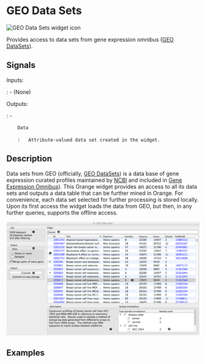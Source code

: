 GEO Data Sets
=============

![GEO Data Sets widget icon]

Provides access to data sets from gene expression omnibus ([GEO
DataSets]).

Signals
-------

Inputs:

:   -   (None)

Outputs:

:   -   

        Data

        :   Attribute-valued data set created in the widget.

Description
-----------

Data sets from GEO (officially, [GEO DataSets]) is a data base of gene
expression curated profiles maintained by [NCBI] and included in [Gene
Expression Omnibus][GEO DataSets]). This Orange widget provides an
access to all its data sets and outputs a data table that can be further
mined in Orange. For convenience, each data set selected for further
processing is stored locally. Upon its first access the widget loads the
data from GEO, but then, in any further queries, supports the offline
access.

![GEO Data Sets widget]

Examples
--------

  [GEO Data Sets widget icon]: ../../orangecontrib/bio/widgets/icons/GEODataSets.svg
  [GEO DataSets]: http://www.ncbi.nlm.nih.gov/geo/
  [NCBI]: http://www.ncbi.nlm.nih.gov/
  [GEO Data Sets widget]: images/geodatasets-stamped.png